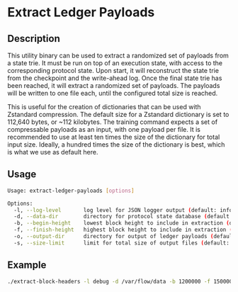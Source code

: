 # Extract Ledger Payloads

## Description

This utility binary can be used to extract a randomized set of payloads from a state trie.
It must be run on top of an execution state, with access to the corresponding protocol state.
Upon start, it will reconstruct the state trie from the checkpoint and the write-ahead log.
Once the final state trie has been reached, it will extract a randomized set of payloads.
The payloads will be written to one file each, until the configured total size is reached.

This is useful for the creation of dictionaries that can be used with Zstandard compression.
The default size for a Zstandard dictionary is set to 112,640 bytes, or ~112 kilobytes.
The training command expects a set of compressable payloads as an input, with one payload per file.
It is recommended to use at least ten times the size of the dictionary for total input size.
Ideally, a hundred times the size of the dictionary is best, which is what we use as default here.

## Usage

```sh
Usage: extract-ledger-payloads [options]

Options:
  -l, --log-level       log level for JSON logger output (default: info)
  -d, --data-dir        directory for protocol state database (default: data)
  -b, --begin-height    lowest block height to include in extraction (default: 0)
  -f, --finish-height   highest block height to include in extraction (default: 100000000)
  -o, --output-dir      directory for output of ledger payloads (default: headers)
  -s, --size-limit      limit for total size of output files (default: 11264000) 
```

## Example

```sh
./extract-block-headers -l debug -d /var/flow/data -b 1200000 -f 1500000 -o ./headers
```